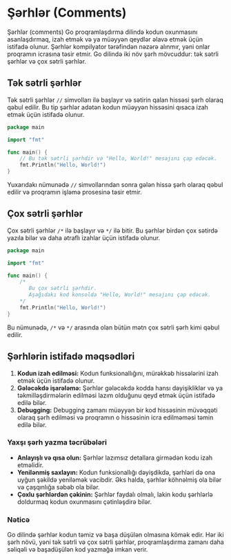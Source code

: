 # Şərhlər (Comments)

Şərhlər (comments) Go proqramlaşdırma dilində kodun oxunmasını asanlaşdırmaq, izah etmək və ya müəyyən qeydlər əlavə etmək üçün istifadə olunur. Şərhlər kompilyator tərəfindən nəzərə alınmır, yəni onlar proqramın icrasına təsir etmir. Go dilində iki növ şərh mövcuddur: tək sətrli şərhlər və çox sətrli şərhlər.

## Tək sətrli şərhlər

Tək sətrli şərhlər `//` simvolları ilə başlayır və sətirin qalan hissəsi şərh olaraq qəbul edilir. Bu tip şərhlər adətən kodun müəyyən hissəsini qısaca izah etmək üçün istifadə olunur.

```go
package main

import "fmt"

func main() {
    // Bu tək sətrli şərhdir və "Hello, World!" mesajını çap edəcək.
    fmt.Println("Hello, World!")
}
```

Yuxarıdakı nümunədə `//` simvollarından sonra gələn hissə şərh olaraq qəbul edilir və proqramın işləmə prosesinə təsir etmir.

## Çox sətrli şərhlər

Çox sətrli şərhlər `/*` ilə başlayır və `*/` ilə bitir. Bu şərhlər birdən çox sətirdə yazıla bilər və daha ətraflı izahlar üçün istifadə olunur.

```go
package main

import "fmt"

func main() {
    /*
       Bu çox sətrli şərhdir.
       Aşağıdakı kod konsolda "Hello, World!" mesajını çap edəcək.
    */
    fmt.Println("Hello, World!")
}
```

Bu nümunədə, `/*` və `*/` arasında olan bütün mətn çox sətrli şərh kimi qəbul edilir.

## Şərhlərin istifadə məqsədləri

1. **Kodun izah edilməsi:** Kodun funksionallığını, mürəkkəb hissələrini izah etmək üçün istifadə olunur.
2. **Gələcəkdə işarələmə:** Şərhlər gələcəkdə kodda hansı dəyişikliklər və ya təkmilləşdirmələrin edilməsi lazım olduğunu qeyd etmək üçün istifadə edilə bilər.
3. **Debugging:** Debugging zamanı müəyyən bir kod hissəsinin müvəqqəti olaraq şərh edilməsi və proqramın o hissəsinin icra edilməməsi təmin edilə bilər.

### Yaxşı şərh yazma təcrübələri

- **Anlayışlı və qısa olun:** Şərhlər lazımsız detallara girmədən kodu izah etməlidir.
- **Yenilənmiş saxlayın:** Kodun funksionallığı dəyişdikdə, şərhləri də ona uyğun şəkildə yeniləmək vacibdir. Əks halda, şərhlər köhnəlmiş ola bilər və çaşqınlığa səbəb ola bilər.
- **Çoxlu şərhlərdən çəkinin:** Şərhlər faydalı olmalı, lakin kodu şərhlərlə doldurmaq kodun oxunmasını çətinləşdirə bilər.

### Nəticə

Go dilində şərhlər kodun təmiz və başa düşülən olmasına kömək edir. Hər iki şərh növü, yəni tək sətrli və çox sətrli şərhlər, proqramlaşdırma zamanı daha səliqəli və başadüşülən kod yazmağa imkan verir.
